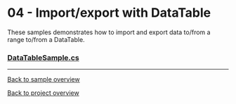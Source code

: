﻿# 04 - Import/export with DataTable
These samples demonstrates how to import and export data to/from a range to/from a DataTable.

### [DataTableSample.cs](DataTableSample.cs)

---
[Back to sample overview](..%2FReadme.md)

[Back to project overview](..%2F..%2FReadme.md)